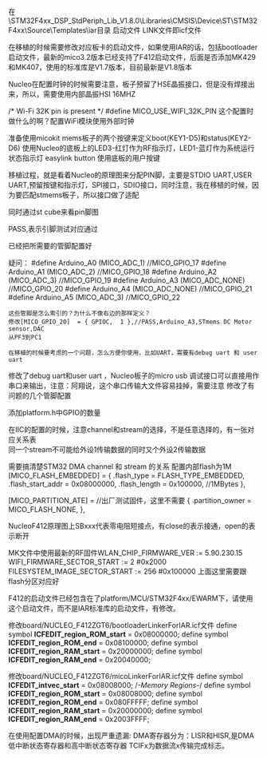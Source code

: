 在\STM32F4xx_DSP_StdPeriph_Lib_V1.8.0\Libraries\CMSIS\Device\ST\STM32F4xx\Source\Templates\iar目录
启动文件
LINK文件即icf文件

在移植的时候需要修改对应板卡的启动文件，如果使用IAR的话，包括bootloader启动文件，最新的mico3.2版本已经支持了F412启动文件，后面是否添加MK429和MK407，使用的标准库是V1.7版本，目前最新是V1.8版本


Nucleo在配置时钟的时候需要注意，板子预留了HSE晶振接口，但是没有焊接出来，所以，需要使用内部晶振HSI 16MHZ

/*  Wi-Fi 32K pin is present */
#define MICO_USE_WIFI_32K_PIN
这个配置时做什么的啊？配置WiFi模块使用外部时钟

准备使用micokit mems板子的两个按键来定义boot(KEY1-D5)和status(KEY2-D6)
使用Nucleo的底板上的LED3-红灯作为RF指示灯，LED1-蓝灯作为系统运行状态指示灯
easylink button 使用底板的用户按键

移植过程，就是看着Nucleo的原理图来分配PIN脚，主要是STDIO UART,USER UART,预留按键和指示灯，SPI接口，SDIO接口，同时注意，我在移植的时候，因为要匹配stmems板子，所以接口做了适配

同时通过st cube来看pin脚图

PASS,表示引脚测试对应通过

已经把所需要的管脚配置好

疑问：
	#define Arduino_A0          (MICO_ADC_1)    //MICO_GPIO_17
	#define Arduino_A1          (MICO_ADC_2)    //MICO_GPIO_18
	#define Arduino_A2          (MICO_ADC_3)    //MICO_GPIO_19
	#define Arduino_A3          (MICO_ADC_NONE) //MICO_GPIO_20
	#define Arduino_A4          (MICO_ADC_NONE) //MICO_GPIO_21
	#define Arduino_A5          (MICO_ADC_3)    //MICO_GPIO_22

	这些管脚是怎么索引的？为什么不像右边的那样定义？
	修改[MICO_GPIO_20]  = { GPIOC,  1 },//PASS,Arduino_A3,STmems DC Motor sensor,DAC
	从PF3到PC1

	在移植的时候要考虑的一个问题，怎么方便你使用，比如UART，需要有debug uart 和 user uart

修改了debug uart和user uart ，Nucleo板子的micro usb 调试接口可以直接用作串口来输出，注意：阿翔说，这个串口传输大文件容易挂掉，需要注意
修改了有问题的几个管脚配置

添加platform.h中GPIO的数量

在IIC的配置的时候，注意channel和stream的选择，不是任意选择的，有一张对应关系表\
同一个stream不可能给外设1传输数据的同时又个外设2传输数据

需要搞清楚STM32 DMA channel 和 stream 的关系
配置内部flash为1M
  [MICO_FLASH_EMBEDDED] =
  {
    .flash_type                   = FLASH_TYPE_EMBEDDED,
    .flash_start_addr             = 0x08000000,
    .flash_length                 = 0x100000,   //1MBytes
  },

  [MICO_PARTITION_ATE] =      //出厂测试固件，这里不需要
  {
    .partition_owner           = MICO_FLASH_NONE,
  },

  NucleoF412原理图上SBxxx代表零电阻短接点，有close的表示接通，open的表示断开

  MK文件中使用最新的RF固件WLAN_CHIP_FIRMWARE_VER  := 5.90.230.15
  WIFI_FIRMWARE_SECTOR_START    := 2      #0x2000
FILESYSTEM_IMAGE_SECTOR_START := 256    #0x100000
上面这里需要跟flash分区对应好


F412的启动文件已经包含在了platform/MCU/STM32F4xx/EWARM下，请使用这个启动文件，而不是IAR标准库的启动文件，有修改。

修改board/NUCLEO_F412ZGT6/bootloaderLinkerForIAR.icf文件
	define symbol __ICFEDIT_region_ROM_start__ = 0x08000000;
	define symbol __ICFEDIT_region_ROM_end__   = 0x08100000;
	define symbol __ICFEDIT_region_RAM_start__ = 0x20000000;
	define symbol __ICFEDIT_region_RAM_end__   = 0x20040000;

修改board/NUCLEO_F412ZGT6/micoLinkerForIAR.icf文件
	define symbol __ICFEDIT_intvec_start__ = 0x08008000;
	/*-Memory Regions-*/
	define symbol __ICFEDIT_region_ROM_start__ = 0x08008000;
	define symbol __ICFEDIT_region_ROM_end__   = 0x080FFFFF;
	define symbol __ICFEDIT_region_RAM_start__ = 0x20000000;
	define symbol __ICFEDIT_region_RAM_end__   = 0x2003FFFF;

在使用配置DMA的时候，出现严重遗漏:
	DMA寄存器分为：LISR和HISR,是DMA低中断状态寄存器和高中断状态寄存器
	TCIFx为数据流x传输完成标志。